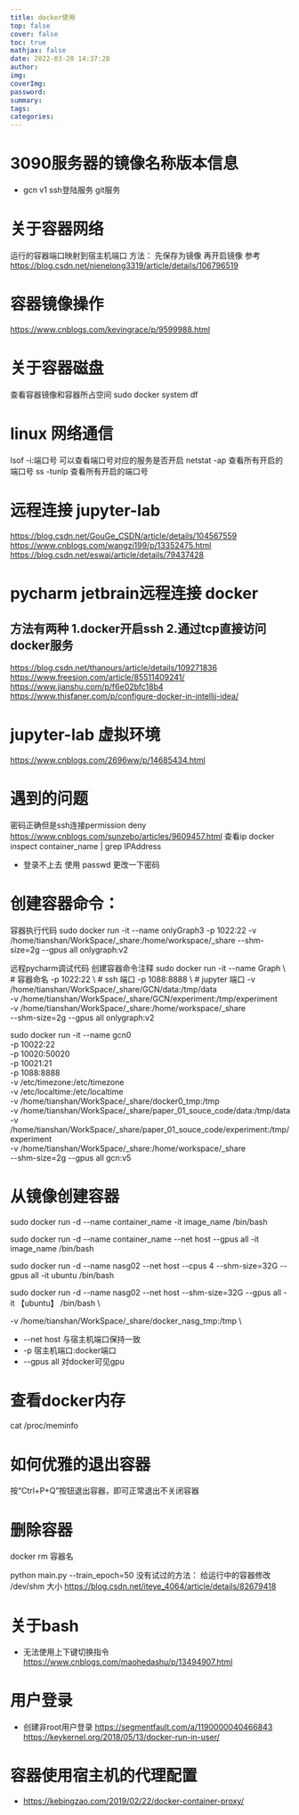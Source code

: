 ```yaml
---
title: docker使用
top: false
cover: false
toc: true
mathjax: false
date: 2022-03-20 14:37:28
author:
img:
coverImg:
password:
summary:
tags:
categories:
---
```


# 3090服务器的镜像名称版本信息

- gcn v1 
  ssh登陆服务
  git服务

# 关于容器网络

运行的容器端口映射到宿主机端口 方法： 先保存为镜像 再开启镜像
参考 https://blog.csdn.net/nienelong3319/article/details/106796519

# 容器镜像操作

https://www.cnblogs.com/kevingrace/p/9599988.html

# 关于容器磁盘
查看容器镜像和容器所占空间 sudo docker system df

# linux 网络通信
lsof -i:端口号  可以查看端口号对应的服务是否开启
netstat -ap 查看所有开启的端口号
ss -tunlp 查看所有开启的端口号

# 远程连接 jupyter-lab
https://blog.csdn.net/GouGe_CSDN/article/details/104567559
https://www.cnblogs.com/wangzi199/p/13352475.html
https://blog.csdn.net/eswai/article/details/79437428

# pycharm jetbrain远程连接 docker

## 方法有两种 1.docker开启ssh 2.通过tcp直接访问docker服务

https://blog.csdn.net/thanours/article/details/109271836
https://www.freesion.com/article/85511409241/
https://www.jianshu.com/p/f6e02bfc18b4
https://www.thisfaner.com/p/configure-docker-in-intellij-idea/

# jupyter-lab 虚拟环境
https://www.cnblogs.com/2696ww/p/14685434.html

# 遇到的问题
密码正确但是ssh连接permission deny https://www.cnblogs.com/sunzebo/articles/9609457.html
查看ip
docker inspect container_name | grep IPAddress

- 登录不上去 使用 passwd 更改一下密码

# 创建容器命令：
容器执行代码
sudo docker run -it --name onlyGraph3 -p 1022:22 -v /home/tianshan/WorkSpace/_share:/home/workspace/_share --shm-size=2g --gpus all onlygraph:v2

远程pycharm调试代码
创建容器命令注释
sudo docker run -it --name Graph \  # 容器命名
-p 1022:22 \  # ssh 端口
-p 1088:8888 \  # jupyter 端口
-v /home/tianshan/WorkSpace/_share/GCN/data:/tmp/data \
-v /home/tianshan/WorkSpace/_share/GCN/experiment:/tmp/experiment \
-v /home/tianshan/WorkSpace/_share:/home/workspace/_share \
--shm-size=2g --gpus all onlygraph:v2



sudo docker run -it --name gcn0 \
-p 10022:22 \
-p 10020:50020 \
-p 10021:21 \
-p 1088:8888 \
-v /etc/timezone:/etc/timezone \
-v /etc/localtime:/etc/localtime \
-v /home/tianshan/WorkSpace/_share/docker0_tmp:/tmp \
-v /home/tianshan/WorkSpace/_share/paper_01_souce_code/data:/tmp/data \
-v /home/tianshan/WorkSpace/_share/paper_01_souce_code/experiment:/tmp/experiment \
-v /home/tianshan/WorkSpace/_share:/home/workspace/_share \
--shm-size=2g --gpus all gcn:v5



# 从镜像创建容器

sudo docker run -d  --name container_name -it image_name /bin/bash 

sudo docker run -d  --name container_name  --net host  --gpus all -it image_name /bin/bash 

sudo docker run -d  --name nasg02  --net host  --cpus 4 --shm-size=32G --gpus all -it ubuntu /bin/bash 

sudo docker run -d  --name nasg02  --net host  --shm-size=32G --gpus all -it 【ubuntu】 /bin/bash \

-v /home/tianshan/WorkSpace/_share/docker_nasg_tmp:/tmp \



- --net host 与宿主机端口保持一致
- -p 宿主机端口:docker端口
- --gpus all 对docker可见gpu



# 查看docker内存

cat /proc/meminfo





# 如何优雅的退出容器

按“Ctrl+P+Q”按钮退出容器，即可正常退出不关闭容器

# 删除容器
docker rm 容器名

python main.py --train_epoch=50
没有试过的方法：
给运行中的容器修改 /dev/shm 大小 https://blog.csdn.net/iteye_4064/article/details/82679418



# 关于bash

- 无法使用上下键切换指令
  https://www.cnblogs.com/maohedashu/p/13494907.html

# 用户登录

- 创建非root用户登录
  https://segmentfault.com/a/1190000040466843
  https://keykernel.org/2018/05/13/docker-run-in-user/



# 容器使用宿主机的代理配置

- https://kebingzao.com/2019/02/22/docker-container-proxy/
